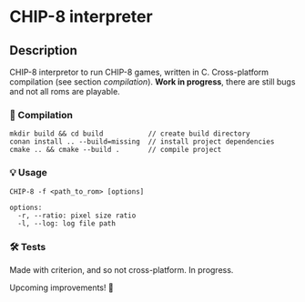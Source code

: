 # CHIP-8 interpreter
## Description
CHIP-8 interpretor to run CHIP-8 games, written in C.
Cross-platform compilation (see section *compilation*).
**Work in progress**, there are still bugs and not all roms are playable.
### 🤖 Compilation
```shell script
mkdir build && cd build           // create build directory
conan install .. --build=missing  // install project dependencies
cmake .. && cmake --build .       // compile project
```
### 💡 Usage
```shell script
CHIP-8 -f <path_to_rom> [options]

options:
  -r, --ratio: pixel size ratio
  -l, --log: log file path
```

### 🛠 Tests
Made with criterion, and so not cross-platform. In progress.

Upcoming improvements! 🥳
